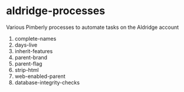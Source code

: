 # aldridge-processes
Various Pimberly processes to automate tasks on the Aldridge account

1. complete-names
2. days-live
3. inherit-features
4. parent-brand
5. parent-flag
6. strip-html
7. web-enabled-parent
8. database-integrity-checks